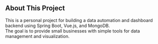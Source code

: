 ## About This Project
This is a personal project for building a data automation and dashboard backend using Spring Boot, Vue.js, and MongoDB.  
The goal is to provide small businesses with simple tools for data management and visualization.
